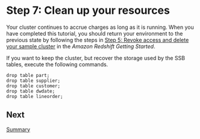 # Step 7: Clean up your resources<a name="tutorial-loading-data-clean-up"></a>

Your cluster continues to accrue charges as long as it is running\. When you have completed this tutorial, you should return your environment to the previous state by following the steps in [Step 5: Revoke access and delete your sample cluster](https://docs.aws.amazon.com/redshift/latest/gsg/rs-gsg-clean-up-tasks.html) in the *Amazon Redshift Getting Started*\.

If you want to keep the cluster, but recover the storage used by the SSB tables, execute the following commands\.

```
drop table part;
drop table supplier;
drop table customer;
drop table dwdate;
drop table lineorder;
```

## Next<a name="tutorial-loading-next-summary"></a>

[Summary](tutorial-loading-data-summary.md)